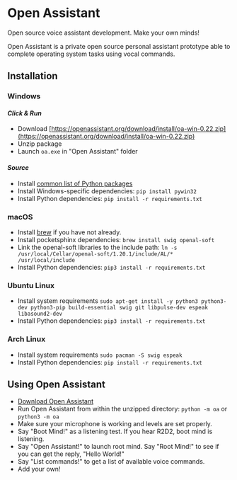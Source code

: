# Open Assistant

Open source voice assistant development. Make your own minds!

Open Assistant is a private open source personal assistant prototype able to complete operating system tasks using vocal commands.

## Installation

### Windows

#### _Click & Run_

* Download [https://openassistant.org/download/install/oa-win-0.22.zip](https://openassistant.org/download/install/oa-win-0.22.zip)
* Unzip package
* Launch `oa.exe` in "Open Assistant" folder

#### _Source_

* Install [common list of Python packages](https://www.python.org/downloads/windows/)
* Install Windows-specific dependencies: ``pip install pywin32``
* Install Python dependencies: `pip install -r requirements.txt`

### macOS

* Install [brew](https://brew.sh/) if you have not already.
* Install pocketsphinx dependencies: `brew install swig openal-soft`
* Link the openal-soft libraries to the include path: `ln -s /usr/local/Cellar/openal-soft/1.20.1/include/AL/* /usr/local/include`
* Install Python dependencies: `pip3 install -r requirements.txt`

### Ubuntu Linux

* Install system requirements ``sudo apt-get install -y python3 python3-dev python3-pip build-essential swig git libpulse-dev espeak libasound2-dev``
* Install Python dependencies: `pip3 install -r requirements.txt`

### Arch Linux

* Install system requirements ``sudo pacman -S swig espeak``
* Install Python dependencies: `pip install -r requirements.txt`

## Using Open Assistant

* [Download Open Assistant](https://github.com/openassistant/oa-core/archive/master.zip)
* Run Open Assistant from within the unzipped directory: ``python -m oa`` or ``python3 -m oa``
* Make sure your microphone is working and levels are set properly.
* Say "Boot Mind!" as a listening test. If you hear R2D2, boot mind is listening.
* Say "Open Assistant!" to launch root mind. Say "Root Mind!" to see if you can get the reply, "Hello World!"
* Say "List commands!" to get a list of available voice commands.
* Add your own!
